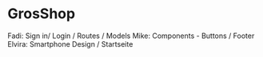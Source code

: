 # GrosShop

Fadi: Sign in/ Login / Routes / Models
Mike: Components - Buttons / Footer
Elvira: Smartphone Design / Startseite
